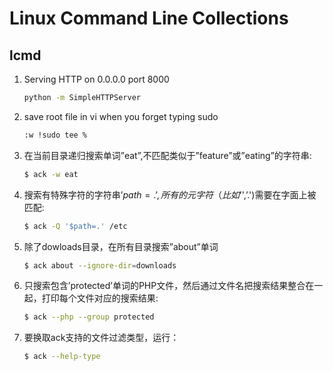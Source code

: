 Linux Command Line Collections 
======================

lcmd
-------

1. Serving HTTP on 0.0.0.0 port 8000
    ```bash
    python -m SimpleHTTPServer
    ```

2. save root file in vi when you forget typing sudo
    ```bash
    :w !sudo tee %
    ```

3. 在当前目录递归搜索单词”eat”,不匹配类似于”feature”或”eating”的字符串:
    ```bash
   $ ack -w eat
    ```

4. 搜索有特殊字符的字符串’$path=.’,所有的元字符（比如’$',’.')需要在字面上被匹配:
    ```bash
   $ ack -Q '$path=.' /etc
    ```

5. 除了dowloads目录，在所有目录搜索”about”单词
    ```bash
    $ ack about --ignore-dir=downloads
    ```

6. 只搜索包含’protected’单词的PHP文件，然后通过文件名把搜索结果整合在一起，打印每个文件对应的搜索结果:
    ```bash
    $ ack --php --group protected
    ```

7. 要换取ack支持的文件过滤类型，运行：
     ```bash
    $ ack --help-type
    ```


